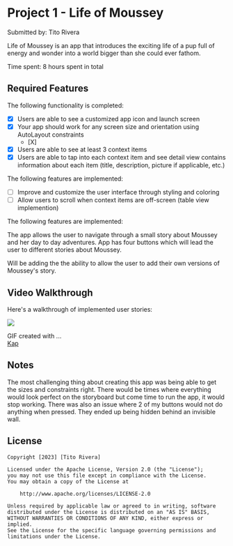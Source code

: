 # Project 1 - Life of Moussey

Submitted by: Tito Rivera

Life of Moussey is an app that introduces the exciting life of a pup full of energy and wonder into a world bigger than she could ever fathom. 

Time spent: 8 hours spent in total

## Required Features

The following functionality is completed:

- [X] Users are able to see a customized app icon and launch screen
- [X] Your app should work for any screen size and orientation using AutoLayout constraints
  - [X] 
- [X] Users are able to see at least 3 context items
- [X] Users are able to tap into each context item and see detail view contains information about each item (title, description, picture if applicable, etc.)
 
The following features are implemented:

- [ ] Improve and customize the user interface through styling and coloring
- [ ] Allow users to scroll when context items are off-screen (table view implemention)

The following features are implemented:

The app allows the user to navigate through a small story about Moussey and her day to day adventures. App has four buttons which will lead the user to different stories about Moussey.

Will be adding the the ability to allow the user to add their own versions of Moussey's story.

## Video Walkthrough

Here's a walkthrough of implemented user stories:

![](https://media.giphy.com/media/v1.Y2lkPTc5MGI3NjExYjZhZDIwYWVhN2ZlNzRmYjFlZTg5ZmJiZDZkMzc3ZWUxOGEwZDg0OSZjdD1n/2rvOacy6X5jzIB8hbW/giphy.gif)


GIF created with ...  
[Kap](https://getkap.co/)

## Notes

The most challenging thing about creating this app was being able to get the sizes and constraints right. There would be times where everything would look perfect on the storyboard but come time to run the app, it would stop working. There was also an issue where 2 of my buttons would not do anything when pressed. They ended up being hidden behind an invisible wall.

## License

    Copyright [2023] [Tito Rivera]

    Licensed under the Apache License, Version 2.0 (the "License");
    you may not use this file except in compliance with the License.
    You may obtain a copy of the License at

        http://www.apache.org/licenses/LICENSE-2.0

    Unless required by applicable law or agreed to in writing, software
    distributed under the License is distributed on an "AS IS" BASIS,
    WITHOUT WARRANTIES OR CONDITIONS OF ANY KIND, either express or implied.
    See the License for the specific language governing permissions and
    limitations under the License.

